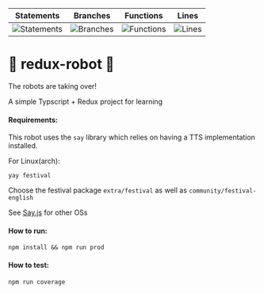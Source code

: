 | Statements | Branches | Functions | Lines |
| -----------|----------|-----------|-------|
| ![Statements](https://img.shields.io/badge/Coverage-100%25-brightgreen.svg "Make me better!") | ![Branches](https://img.shields.io/badge/Coverage-91.67%25-brightgreen.svg "Make me better!") | ![Functions](https://img.shields.io/badge/Coverage-100%25-brightgreen.svg "Make me better!") | ![Lines](https://img.shields.io/badge/Coverage-100%25-brightgreen.svg "Make me better!") |

# :robot: redux-robot :robot:

The robots are taking over!


A simple Typscript + Redux project for learning

#### Requirements:

This robot uses the `say` library which relies on having a TTS implementation installed. 

For Linux(arch):

```
yay festival
```
Choose the festival package `extra/festival` as well as `community/festival-english`

See [Say.js](https://github.com/Marak/say.js) for other OSs


#### How to run:
```
npm install && npm run prod
```

#### How to test:
```
npm run coverage
```